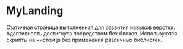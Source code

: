 # MyLanding
Статичная страница выполненная для развития навыков верстки. Адаптивность достигнута посредством flex блоков. Используются скрипты на чистом js без применения различных библиотек. 
